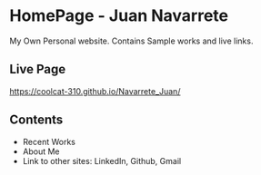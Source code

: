 # HomePage - Juan Navarrete

My Own Personal website. Contains Sample works and live links. 
## Live Page

  https://coolcat-310.github.io/Navarrete_Juan/

## Contents

* Recent Works
* About Me
* Link to other sites: LinkedIn, Github, Gmail

